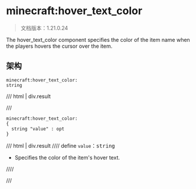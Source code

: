 # minecraft:hover_text_color

> 文档版本：1.21.0.24

The hover_text_color component specifies the color of the item name when the players hovers the cursor over the item.

## 架构

```mcschema
minecraft:hover_text_color:
string

```

/// html | div.result

///


```mcschema
minecraft:hover_text_color:
{
  string "value" : opt
}

```

/// html | div.result
//// define
`value`：<samp>string</samp>

- Specifies the color of the item's hover text.


////


///



